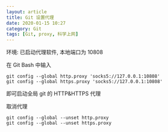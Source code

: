 ```yaml
---
layout: article
title: Git 设置代理
date: 2020-01-15 10:27
category: Git
tags: [Git, proxy, 科学上网]
---
```


环境:
    已启动代理软件, 本地端口为 10808

在 Git Bash 中输入
```shell
git config --global http.proxy 'socks5://127.0.0.1:10808'
git config --global https.proxy 'socks5://127.0.0.1:10808'
```
即可启动全局 git 的 HTTP&HTTPS 代理

取消代理
```shell
git config --global --unset http.proxy
git config --global --unset https.proxy
```
